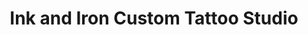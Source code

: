 ---
title: "Ink and Iron Custom Tattoo Studio"
url: /chicago/ink-and-iron-custom-tattoo-studio/
shop: tattoo
---